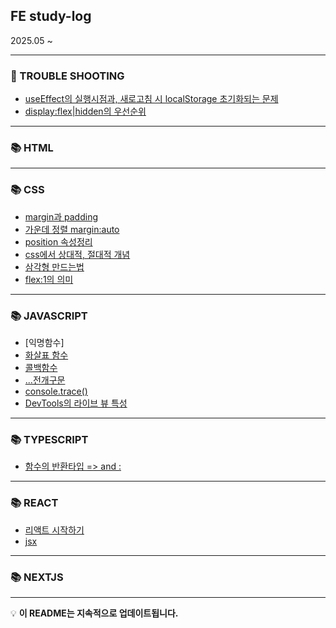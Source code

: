 ## FE study-log 
2025.05 ~

---
### 🤨 TROUBLE SHOOTING
- [useEffect의 실행시점과, 새로고침 시 localStorage 초기화되는 문제](./Front-End/Trouble-Shooting/useEffect-localStorage-bug.md)
- [display:flex|hidden의 우선순위](./Front-End/Trouble-Shooting/display-priority.md)
---

### 📚 HTML
---

### 📚 CSS
- [margin과 padding](./Front-End/02_Css/margin-and-padding.md)
- [가운데 정렬 margin:auto](./Front-End/02_Css/margin-auto.md)
- [position 속성정리](./Front-End/02_Css/position.md)
- [css에서 상대적, 절대적 개념](./Front-End/02_Css/relative-and-absolute.md)
- [삼각형 만드는법](./Front-End/02_Css/make-triangle.md)
- [flex:1의 의미](./Front-End/02_Css/flex-1.md)
---


### 📚 JAVASCRIPT
- [익명함수]
- [화살표 함수](./Front-End/03_JavaScript/arrow-function.md)
- [콜백함수](./Front-End/03_JavaScript/callback-function.md)
- [...전개구문](./Front-End/03_JavaScript/spread-operator.md)
- [console.trace()](./Front-End/03_JavaScript/console-trace.md)
- [DevTools의 라이브 뷰 특성](./Front-End/03_JavaScript/devTools-live-view.md)

---


### 📚 TYPESCRIPT
- [함수의 반환타입 => and :](./Front-End/04_TypeScript/function-return-type.md)

---


### 📚 REACT
- [리액트 시작하기](./Front-End/05_React/react-setting.md)
- [jsx](./Front-End/05_React/jsx.md)
---

### 📚 NEXTJS	

---

💡 **이 README는 지속적으로 업데이트됩니다.**


